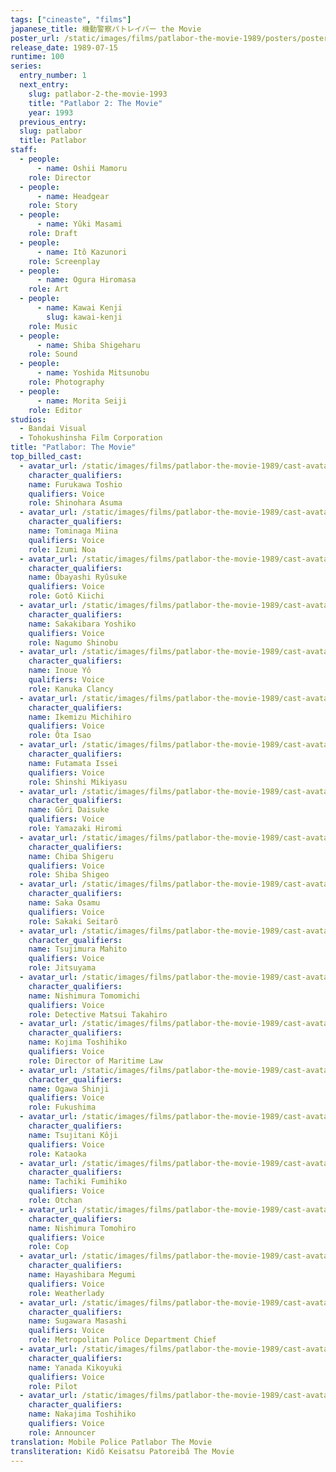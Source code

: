 ```yaml
---
tags: ["cineaste", "films"]
japanese_title: 機動警察パトレイバー the Movie
poster_url: /static/images/films/patlabor-the-movie-1989/posters/poster.webp
release_date: 1989-07-15
runtime: 100
series:
  entry_number: 1
  next_entry:
    slug: patlabor-2-the-movie-1993
    title: "Patlabor 2: The Movie"
    year: 1993
  previous_entry:
  slug: patlabor
  title: Patlabor
staff:
  - people:
      - name: Oshii Mamoru
    role: Director
  - people:
      - name: Headgear
    role: Story
  - people:
      - name: Yûki Masami
    role: Draft
  - people:
      - name: Itô Kazunori
    role: Screenplay
  - people:
      - name: Ogura Hiromasa
    role: Art
  - people:
      - name: Kawai Kenji
        slug: kawai-kenji
    role: Music
  - people:
      - name: Shiba Shigeharu
    role: Sound
  - people:
      - name: Yoshida Mitsunobu
    role: Photography
  - people:
      - name: Morita Seiji
    role: Editor
studios:
  - Bandai Visual
  - Tohokushinsha Film Corporation
title: "Patlabor: The Movie"
top_billed_cast:
  - avatar_url: /static/images/films/patlabor-the-movie-1989/cast-avatars/toshio-furukawa-0.webp
    character_qualifiers:
    name: Furukawa Toshio
    qualifiers: Voice
    role: Shinohara Asuma
  - avatar_url: /static/images/films/patlabor-the-movie-1989/cast-avatars/miina-tominaga-0.webp
    character_qualifiers:
    name: Tominaga Miina
    qualifiers: Voice
    role: Izumi Noa
  - avatar_url: /static/images/films/patlabor-the-movie-1989/cast-avatars/ryusuke-obayashi-0.webp
    character_qualifiers:
    name: Ôbayashi Ryûsuke
    qualifiers: Voice
    role: Gotô Kiichi
  - avatar_url: /static/images/films/patlabor-the-movie-1989/cast-avatars/yoshiko-sakakibara-0.webp
    character_qualifiers:
    name: Sakakibara Yoshiko
    qualifiers: Voice
    role: Nagumo Shinobu
  - avatar_url: /static/images/films/patlabor-the-movie-1989/cast-avatars/yo-inoue-0.webp
    character_qualifiers:
    name: Inoue Yô
    qualifiers: Voice
    role: Kanuka Clancy
  - avatar_url: /static/images/films/patlabor-the-movie-1989/cast-avatars/michihiro-ikemizu-0.webp
    character_qualifiers:
    name: Ikemizu Michihiro
    qualifiers: Voice
    role: Ôta Isao
  - avatar_url: /static/images/films/patlabor-the-movie-1989/cast-avatars/issei-futamata-0.webp
    character_qualifiers:
    name: Futamata Issei
    qualifiers: Voice
    role: Shinshi Mikiyasu
  - avatar_url: /static/images/films/patlabor-the-movie-1989/cast-avatars/daisuke-gori-0.webp
    character_qualifiers:
    name: Gôri Daisuke
    qualifiers: Voice
    role: Yamazaki Hiromi
  - avatar_url: /static/images/films/patlabor-the-movie-1989/cast-avatars/shigeru-chiba-0.webp
    character_qualifiers:
    name: Chiba Shigeru
    qualifiers: Voice
    role: Shiba Shigeo
  - avatar_url: /static/images/films/patlabor-the-movie-1989/cast-avatars/osamu-saka-0.webp
    character_qualifiers:
    name: Saka Osamu
    qualifiers: Voice
    role: Sakaki Seitarô
  - avatar_url: /static/images/films/patlabor-the-movie-1989/cast-avatars/mahito-tsujimura-0.webp
    character_qualifiers:
    name: Tsujimura Mahito
    qualifiers: Voice
    role: Jitsuyama
  - avatar_url: /static/images/films/patlabor-the-movie-1989/cast-avatars/tomomichi-nishimura-0.webp
    character_qualifiers:
    name: Nishimura Tomomichi
    qualifiers: Voice
    role: Detective Matsui Takahiro
  - avatar_url: /static/images/films/patlabor-the-movie-1989/cast-avatars/toshihiko-kojima-0.webp
    character_qualifiers:
    name: Kojima Toshihiko
    qualifiers: Voice
    role: Director of Maritime Law
  - avatar_url: /static/images/films/patlabor-the-movie-1989/cast-avatars/shinji-ogawa-0.webp
    character_qualifiers:
    name: Ogawa Shinji
    qualifiers: Voice
    role: Fukushima
  - avatar_url: /static/images/films/patlabor-the-movie-1989/cast-avatars/koji-tsujitani-0.webp
    character_qualifiers:
    name: Tsujitani Kôji
    qualifiers: Voice
    role: Kataoka
  - avatar_url: /static/images/films/patlabor-the-movie-1989/cast-avatars/fumihiko-tachiki-0.webp
    character_qualifiers:
    name: Tachiki Fumihiko
    qualifiers: Voice
    role: Otchan
  - avatar_url: /static/images/films/patlabor-the-movie-1989/cast-avatars/tomohiro-nishimura-0.webp
    character_qualifiers:
    name: Nishimura Tomohiro
    qualifiers: Voice
    role: Cop
  - avatar_url: /static/images/films/patlabor-the-movie-1989/cast-avatars/megumi-hayashibara-0.webp
    character_qualifiers:
    name: Hayashibara Megumi
    qualifiers: Voice
    role: Weatherlady
  - avatar_url: /static/images/films/patlabor-the-movie-1989/cast-avatars/masashi-sugawara-0.webp
    character_qualifiers:
    name: Sugawara Masashi
    qualifiers: Voice
    role: Metropolitan Police Department Chief
  - avatar_url: /static/images/films/patlabor-the-movie-1989/cast-avatars/kiyoyuki-yanada-0.webp
    character_qualifiers:
    name: Yanada Kikoyuki
    qualifiers: Voice
    role: Pilot
  - avatar_url: /static/images/films/patlabor-the-movie-1989/cast-avatars/toshihiko-nakajima-0.webp
    character_qualifiers:
    name: Nakajima Toshihiko
    qualifiers: Voice
    role: Announcer
translation: Mobile Police Patlabor The Movie
transliteration: Kidô Keisatsu Patoreibâ The Movie
---
```

